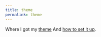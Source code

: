 ```yaml
---
title: theme
permalink: theme
---
```


Where I got my [theme](https://github.com/maximevaillancourt/digital-garden-jekyll-template) And [how to set it up](https://maximevaillancourt.com/blog/setting-up-your-own-digital-garden-with-jekyll).
